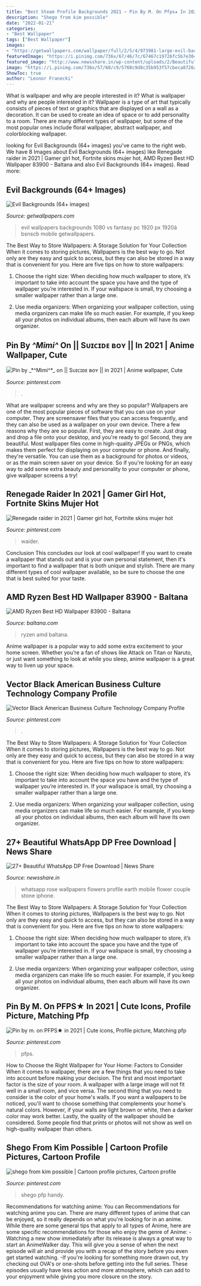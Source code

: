 ```yaml
---
title: "Best Steam Profile Backgrounds 2021 ~ Pin By M. On Pfps★ In 2021"
description: "Shego from kim possible"
date: "2022-01-21"
categories:
- "Best Wallpaper"
tags: ["Best Wallpaper"]
images:
- "https://getwallpapers.com/wallpaper/full/2/5/4/973981-large-evil-backgrounds-1920x1080-smartphone.jpg"
featuredImage: "https://i.pinimg.com/736x/67/46/7c/67467c19726fc5b7e3045d1e56eca003.jpg"
featured_image: "http://www.newsshare.in/wp-content/uploads/2/Beautiful-WhatsApp-DP-10.jpg"
image: "https://i.pinimg.com/736x/57/60/c9/5760c9d8c35b953f57cbeca8726a4806.jpg"
ShowToc: true
author: "Leonor Franecki"
---
```



What is wallpaper and why are people interested in it?
What is wallpaper and why are people interested in it?
Wallpaper is a type of art that typically consists of pieces of text or graphics that are displayed on a wall as a decoration. It can be used to create an idea of space or to add personality to a room. There are many different types of wallpaper, but some of the most popular ones include floral wallpaper, abstract wallpaper, and colorblocking wallpaper.

	

		
looking for Evil Backgrounds (64+ images) you've came to the right web. We have 8 Images about Evil Backgrounds (64+ images) like Renegade raider in 2021 | Gamer girl hot, Fortnite skins mujer hot, AMD Ryzen Best HD Wallpaper 83900 - Baltana and also Evil Backgrounds (64+ images). Read more:
		
    
## Evil Backgrounds (64+ Images)

<img loading=lazy src="https://getwallpapers.com/wallpaper/full/2/5/4/973981-large-evil-backgrounds-1920x1080-smartphone.jpg" onerror="this.onerror=null;this.src='https://tse3.mm.bing.net/th?id=OIP.v2kXjPw-hpdSI9B6gQpoRwHaEK&amp;pid=15.1';" alt="Evil Backgrounds (64+ images)">

_Source: getwallpapers.com_

>evil wallpapers backgrounds 1080 vs fantasy pc 1920 px 1920ã bsnscb mobile getwallpapers. 

	

The Best Way to Store Wallpapers: A Storage Solution for Your Collection
When it comes to storing pictures, Wallpapers is the best way to go. Not only are they easy and quick to access, but they can also be stored in a way that is convenient for you. Here are five tips on how to store wallpapers:
1) Choose the right size: When deciding how much wallpaper to store, it’s important to take into account the space you have and the type of wallpaper you’re interested in. If your wallspace is small, try choosing a smaller wallpaper rather than a large one.

2) Use media organizers: When organizing your wallpaper collection, using media organizers can make life so much easier. For example, if you keep all your photos on individual albums, then each album will have its own organizer.

    
## Pin By _*^Mimi^*_ On || Sᴜɪᴄɪᴅᴇ ʙᴏʏ || In 2021 | Anime Wallpaper, Cute

<img loading=lazy src="https://i.pinimg.com/originals/96/6b/27/966b2758567af3ecadf0155b670c43fc.jpg" onerror="this.onerror=null;this.src='https://tse2.mm.bing.net/th?id=OIP.w2pYjssCfT2OF_KhId_33AHaNK&amp;pid=15.1';" alt="Pin by _*^Mimi^*_ on || Sᴜɪᴄɪᴅᴇ ʙᴏʏ || in 2021 | Anime wallpaper, Cute">

_Source: pinterest.com_

>. 

	

What are wallpaper screens and why are they so popular?
Wallpapers are one of the most popular pieces of software that you can use on your computer. They are screensaver files that you can access frequently, and they can also be used as a wallpaper on your own device. There a few reasons why they are so popular. First, they are easy to create. Just drag and drop a file onto your desktop, and you're ready to go! Second, they are beautiful. Most wallpaper files come in high-quality JPEGs or PNGs, which makes them perfect for displaying on your computer or phone. And finally, they're versatile. You can use them as a background for photos or videos, or as the main screen saver on your device. So if you're looking for an easy way to add some extra beauty and personality to your computer or phone, give wallpaper screens a try!

    
## Renegade Raider In 2021 | Gamer Girl Hot, Fortnite Skins Mujer Hot

<img loading=lazy src="https://i.pinimg.com/736x/57/60/c9/5760c9d8c35b953f57cbeca8726a4806.jpg" onerror="this.onerror=null;this.src='https://tse3.mm.bing.net/th?id=OIP.ldDMm0mo3Zmv4yHTipvyUAHaKA&amp;pid=15.1';" alt="Renegade raider in 2021 | Gamer girl hot, Fortnite skins mujer hot">

_Source: pinterest.com_

>waider. 

	

Conclusion
This concludes our look at cool wallpaper! If you want to create a wallpaper that stands out and is your own personal statement, then it's important to find a wallpaper that is both unique and stylish. There are many different types of cool wallpaper available, so be sure to choose the one that is best suited for your taste.

    
## AMD Ryzen Best HD Wallpaper 83900 - Baltana

<img loading=lazy src="https://www.baltana.com/file/85187/700x394/16:9/amd-ryzen-best-hd-wallpaper-83900_510785896.jpg" onerror="this.onerror=null;this.src='https://tse2.mm.bing.net/th?id=OIP.4Gb4FgLWTEv_R-t9MAcuFQHaEK&amp;pid=15.1';" alt="AMD Ryzen Best HD Wallpaper 83900 - Baltana">

_Source: baltana.com_

>ryzen amd baltana. 

	

Anime wallpaper is a popular way to add some extra excitement to your home screen. Whether you’re a fan of shows like Attack on Titan or Naruto, or just want something to look at while you sleep, anime wallpaper is a great way to liven up your space.

    
## Vector Black American Business Culture Technology Company Profile

<img loading=lazy src="https://i.pinimg.com/736x/7d/e0/06/7de006a0bb6fe32ac6b13a5d759b7bb0.jpg" onerror="this.onerror=null;this.src='https://tse2.mm.bing.net/th?id=OIP.GpyXaiwQvmhDaXPO_IGhOQHaKh&amp;pid=15.1';" alt="Vector Black American Business Culture Technology Company Profile">

_Source: pinterest.com_

>. 

	

The Best Way to Store Wallpapers: A Storage Solution for Your Collection
When it comes to storing pictures, Wallpapers is the best way to go. Not only are they easy and quick to access, but they can also be stored in a way that is convenient for you. Here are five tips on how to store wallpapers:
1) Choose the right size: When deciding how much wallpaper to store, it’s important to take into account the space you have and the type of wallpaper you’re interested in. If your wallspace is small, try choosing a smaller wallpaper rather than a large one.

2) Use media organizers: When organizing your wallpaper collection, using media organizers can make life so much easier. For example, if you keep all your photos on individual albums, then each album will have its own organizer.

    
## 27+ Beautiful WhatsApp DP Free Download | News Share

<img loading=lazy src="http://www.newsshare.in/wp-content/uploads/2/Beautiful-WhatsApp-DP-10.jpg" onerror="this.onerror=null;this.src='https://tse4.mm.bing.net/th?id=OIP.Kz-Wfo1MJxcI0n-r9GWcUwHaNK&amp;pid=15.1';" alt="27+ Beautiful WhatsApp DP Free Download | News Share">

_Source: newsshare.in_

>whatsapp rose wallpapers flowers profile earth mobile flower couple stone iphone. 

	

The Best Way to Store Wallpapers: A Storage Solution for Your Collection
When it comes to storing pictures, Wallpapers is the best way to go. Not only are they easy and quick to access, but they can also be stored in a way that is convenient for you. Here are five tips on how to store wallpapers:
1) Choose the right size: When deciding how much wallpaper to store, it’s important to take into account the space you have and the type of wallpaper you’re interested in. If your wallspace is small, try choosing a smaller wallpaper rather than a large one.

2) Use media organizers: When organizing your wallpaper collection, using media organizers can make life so much easier. For example, if you keep all your photos on individual albums, then each album will have its own organizer.

    
## Pin By M. On PFPS★ In 2021 | Cute Icons, Profile Picture, Matching Pfp

<img loading=lazy src="https://i.pinimg.com/736x/9a/a2/37/9aa23738a04ea2c7c0ec8b9b04cccab1.jpg" onerror="this.onerror=null;this.src='https://tse3.mm.bing.net/th?id=OIP.FQdjEL1_PBnV-ttLLnOA-AHaHY&amp;pid=15.1';" alt="Pin by m. on PFPS★ in 2021 | Cute icons, Profile picture, Matching pfp">

_Source: pinterest.com_

>pfps. 

	

How to Choose the Right Wallpaper for Your Home: Factors to Consider
When it comes to wallpaper, there are a few things that you need to take into account before making your decision. The first and most important factor is the size of your room. A wallpaper with a large image will not fit well in a small room, and vice versa. 
The second thing that you need to consider is the color of your home's walls. If you want a wallpapers to be noticed, you'll want to choose something that complements your home's natural colors. However, if your walls are light brown or white, then a darker color may work better. 
Lastly, the quality of the wallpaper should be considered. Some people find that prints or photos will not show as well on high-quality wallpaper than others.

    
## Shego From Kim Possible | Cartoon Profile Pictures, Cartoon Profile

<img loading=lazy src="https://i.pinimg.com/736x/67/46/7c/67467c19726fc5b7e3045d1e56eca003.jpg" onerror="this.onerror=null;this.src='https://tse3.mm.bing.net/th?id=OIP.g8-fEKIS6Yu5RKOPWlJ35wHaJl&amp;pid=15.1';" alt="shego from kim possible | Cartoon profile pictures, Cartoon profile">

_Source: pinterest.com_

>shego pfp handy. 

	

Recommendations for watching anime: You can
Recommendations for watching anime you can. There are many different types of anime that can be enjoyed, so it really depends on what you're looking for in an anime. While there are some general tips that apply to all types of Anime, here are some specific recommendations for those who enjoy the genre of Anime: 
-Watching a new show immediately after its release is always a great way to start an AnimeWalker day. This will give you a sense of when the next episode will air and provide you with a recap of the story before you even get started watching. 
-If you're looking for something more drawn out, try checking out OVA's or one-shots before getting into the full series. These episodes usually have less action and more atmosphere, which can add to your enjoyment while giving you more closure on the story.

